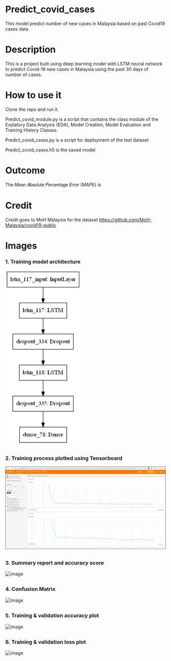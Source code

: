 # Predict_covid_cases
 This model predict number of new cases in Malaysia based on past Covid19 cases data


# Description
This is a project built using deep learning model with LSTM neural network to predict Covid-19 new cases in Malaysia using the past 30 days of number of cases.


# How to use it
Clone the repo and run it.

Predict_covid_module.py is a script that contains the class module of the Explatory Data Analysis (EDA), Model Creation, Model Evaluation and Training History Classes.

Predict_covid_cases.py is a script for deployment of the test dataset

Predict_covid_cases.h5 is the saved model


# Outcome

The 𝑀𝑒𝑎𝑛 𝐴𝑏𝑠𝑜𝑙𝑢𝑡𝑒 𝑃𝑒𝑟𝑐𝑒𝑛𝑡𝑎𝑔𝑒 𝐸𝑟𝑟𝑜𝑟 (MAPE) is 










# Credit
Credit goes to MoH Malaysia for the dataset
https://github.com/MoH-Malaysia/covid19-public


# Images

### 1. Training model architecture

![image](image/model.png)

##
### 2. Training process plotted using Tensorboard

![image](image/Tensorboard.png)


##
### 3. Summary report and accuracy score

![image](image/Summary_report.png)


##
### 4. Confusion Matrix

![image](image/Confusion_matrix.png)


##
### 5. Training & validation accuracy plot

![image](image/Training_accuracy.png)


##
### 6. Training & validation loss plot

![image](image/Training_loss.png)


